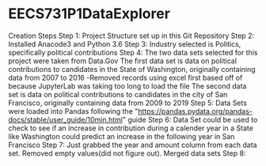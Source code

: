 # EECS731P1DataExplorer

Creation Steps
  Step 1:
    Project Structure set up in this Git Repository
  Step 2:
    Installed Anacode3 and Python 3.6
  Step 3:
    Industry selected is Politics, specifically political contributions
  Step 4:
    The two data sets selected for this project were taken from Data.Gov
    The first data set is data on political contributions to candidates in the State of Washington, originally containing data from 2007 to 2016
      -Removed records using excel first based off of because JupyterLab was taking too long to load the file
    The second data set is data on political contributions to candidates in the city of San Francisco, originally containing data from 2009 to 2019
  Step 5:
    Data Sets were loaded into Pandas following the "https://pandas.pydata.org/pandas-docs/stable/user_guide/10min.html" guide
  Step 6:
    Data Set could be used to check to see if an increase in contribution during a calender year in a State like Washington could predict an increase in the following year in San Francisco
  Step 7:
    Just grabbed the year and amount column from each data set. Removed empty values(did not figure out). Merged data sets
  Step 8:
  
